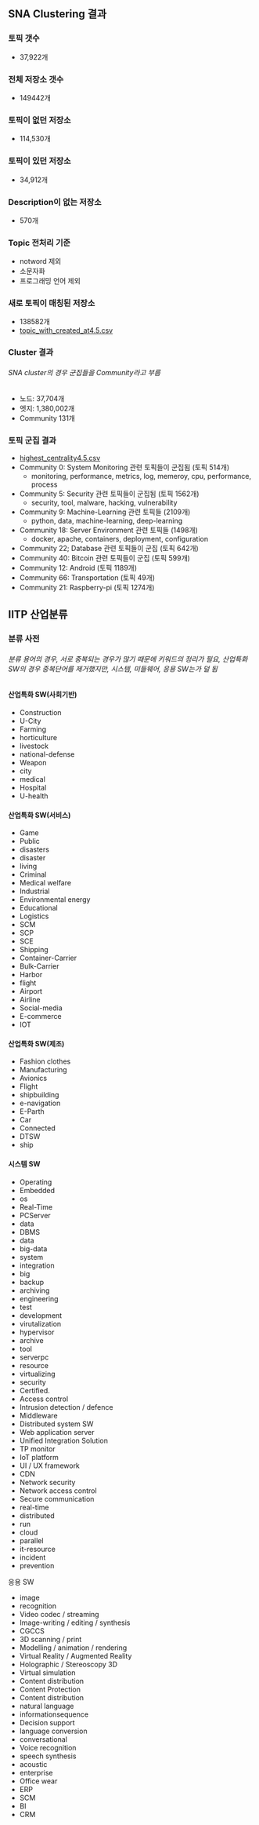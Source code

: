 ## SNA Clustering 결과
### 토픽 갯수
* 37,922개

### 전체 저장소 갯수
* 149442개

### 토픽이 없던 저장소
* 114,530개

### 토픽이 있던 저장소
* 34,912개

### Description이 없는 저장소
* 570개

### Topic 전처리 기준
* notword 제외
* 소문자화
* 프로그래밍 언어 제외

### 새로 토픽이 매칭된 저장소
* 138582개
* [topic_with_created_at4.5.csv](https://github.com/worldoss/ocean/blob/master/SNA/SNA%20Clustering/topic_with_created_at4.5.csv)

### Cluster 결과
###### SNA cluster의 경우 군집들을 Community라고 부름
* 노드: 37,704개
* 엣지: 1,380,002개
* Community 131개

### 토픽 군집 결과
* [highest_centrality4.5.csv](https://github.com/worldoss/ocean/blob/master/SNA/SNA%20Clustering/highest_centrality4.5.csv)
* Community 0: System Monitoring 관련 토픽들이 군집됨 (토픽 514개)
	* monitoring, performance, metrics, log, memeroy, cpu, performance, process
* Community 5: Security 관련 토픽들이 군집됨 (토픽 1562개)
	* security, tool, malware, hacking, vulnerability
* Community 9: Machine-Learning 관련 토픽들 (2109개)
	* python, data, machine-learning, deep-learning
* Community 18: Server Environment 관련 토픽들 (1498개)
	* docker, apache, containers, deployment, configuration
* Community 22; Database 관련 토픽들이 군집 (토픽 642개)
* Community 40: Bitcoin 관련 토픽들이 군집 (토픽 599개)
* Community 12: Android (토픽 1189개)
* Community 66: Transportation (토픽 49개)
* Community 21: Raspberry-pi (토픽 1274개)

## IITP 산업분류

### 

### 분류 사전
###### 분류 용어의 경우, 서로 중복되는 경우가 많기 때문에 키워드의 정리가 필요, 산업특화 SW의 경우 중복단어를 제거했지만, 시스템, 미들웨어, 응용 SW는가 덜 됨

#### 산업특화 SW(사회기반)

* Construction
* U-City
* Farming
* horticulture
* livestock
* national-defense
* Weapon
* city
* medical
* Hospital
* U-health

#### 산업특화 SW(서비스)

* Game
* Public
* disasters
* disaster
* living
* Criminal
* Medical welfare
* Industrial
* Environmental energy
* Educational
* Logistics
* SCM
* SCP
* SCE
* Shipping
* Container-Carrier
* Bulk-Carrier
* Harbor
* flight
* Airport
* Airline
* Social-media
* E-commerce
* IOT

#### 산업특화 SW(제조)

* Fashion clothes
* Manufacturing
* Avionics
* Flight
* shipbuilding
* e-navigation
* E-Parth
* Car
* Connected
* DTSW
* ship
	
#### 시스템 SW

* Operating 
* Embedded
* os
* Real-Time
* PCServer
* data
* DBMS
* data
* big-data
* system
* integration
* big
* backup
* archiving
* engineering
* test
* development
* virutalization
* hypervisor
* archive
* tool
* serverpc
* resource
* virtualizing
* security
* Certified.
* Access control
* Intrusion detection / defence
* Middleware
* Distributed system SW
* Web application server
* Unified Integration Solution
* TP monitor
* IoT platform
* UI / UX framework
* CDN
* Network security
* Network access control
* Secure communication
* real-time
* distributed
* run
* cloud
* parallel
* it-resource
* incident
* prevention

응용 SW

* image
* recognition
* Video codec / streaming
* Image-writing / editing / synthesis
* CGCCS
* 3D scanning / print
* Modelling / animation / rendering
* Virtual Reality / Augmented Reality
* Holographic / Stereoscopy 3D
* Virtual simulation
* Content distribution
* Content Protection
* Content distribution
* natural language
* informationsequence
* Decision support
* language conversion
* conversational
* Voice recognition
* speech synthesis
* acoustic
* enterprise
* Office wear
* ERP
* SCM
* BI
* CRM
